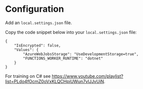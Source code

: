 ﻿Configuration
==

Add an `local.settings.json` file.

Copy the code snippet below into your `local.settings.json` file:

```
{
    "IsEncrypted": false,
    "Values": {
        "AzureWebJobsStorage": "UseDevelopmentStorage=true",
        "FUNCTIONS_WORKER_RUNTIME": "dotnet"
    }
}
```

For training on C# see https://www.youtube.com/playlist?list=PLdo4fOcmZ0oVxKLQCHpiUWun7vlJJvUiN.